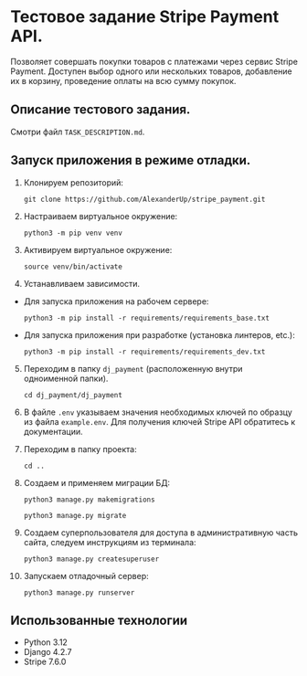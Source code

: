 # Тестовое задание Stripe Payment API.

Позволяет совершать покупки товаров с платежами через сервис Stripe Payment. Доступен выбор одного или нескольких товаров, добавление их в корзину, проведение оплаты на всю сумму покупок.

## Описание тестового задания.

Смотри файл ```TASK_DESCRIPTION.md```.

## Запуск приложения в режиме отладки.

1. Клонируем репозиторий:

    ```git clone https://github.com/AlexanderUp/stripe_payment.git```

2. Настраиваем виртуальное окружение:

    ```python3 -m pip venv venv```

3. Активируем виртуальное окружение:

    ```source venv/bin/activate```

4. Устанавливаем зависимости.

- Для запуска приложения на рабочем сервере:

    ```python3 -m pip install -r requirements/requirements_base.txt```

- Для запуска приложения при разработке (установка линтеров, etc.):

    ```python3 -m pip install -r requirements/requirements_dev.txt```

5. Переходим в папку ```dj_payment``` (расположенную внутри одноименной папки).

    ```cd dj_payment/dj_payment```

6. В файле ```.env``` указываем значения необходимых ключей по образцу из файла ```example.env```. Для получения ключей Stripe API обратитесь к документации.

7. Переходим в папку проекта:

    ```cd ..```

8. Создаем и применяем миграции БД:

    ```python3 manage.py makemigrations```

    ```python3 manage.py migrate```

9. Создаем суперпользователя для доступа в административную часть сайта, следуем инструкциям из терминала:

    ```python3 manage.py createsuperuser```

10. Запускаем отладочный сервер:

    ```python3 manage.py runserver```


## Использованные технологии

- Python 3.12
- Django 4.2.7
- Stripe 7.6.0

